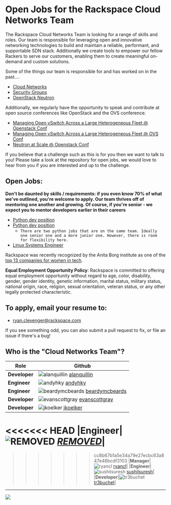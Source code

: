 # Open Jobs for the Rackspace Cloud Networks Team

The Rackspace Cloud Networks Team is looking for a range of skills and roles.
Our team is responsible for leveraging open and innovative networking
technologies to build and maintain a reliable, performant, and supportable SDN
stack. Additionally we create tools to empower our fellow Rackers to serve our
customers, enabling them to create meaningful on-demand and custom solutions.

Some of the things our team is responsible for and has worked on in the past....

* [Cloud Networks](http://www.rackspace.com/cloud/networks/)
* [Security Groups](http://www.rackspace.com/blog/secure-your-cloud-server-deployment-with-neutron-security-groups/)
* [OpenStack Neutron](https://wiki.openstack.org/wiki/Neutron)

Additionally, we regularly have the opportunity to speak and contribute at open source
conferences like OpenStack and the OVS conference.

* [Managing Open vSwitch Across a Large Heterogeneous Fleet @ Openstack Conf](https://www.youtube.com/watch?v=iSpNGwI4bo0)
* [Managing Open vSwitch Across a Large Heterogeneous Fleet @ OVS Conf](https://www.youtube.com/watch?v=feyCYsNpz-k)
* [Neutron at Scale @ Openstack Conf](https://www.youtube.com/watch?v=74BR9fCQIAA)


If you believe that a challenge such as this is for you then we want to talk to you!
Please take a look at the repository for open jobs, we would love to hear from
you if you are interested and up to the challenge.

## Open Jobs:

**Don't be daunted by skills / requirements: if you even know 70% of what we've
outlined, you're welcome to apply. Our team thrives off of mentoring one another
and growing. Of course, if you're senior - we expect you to mentor developers
earlier in their careers**

* [Python dev position](https://github.com/ryancl/rackspace_cloudnetworks_jobs/blob/master/python-dev.md)
* [Python dev position](https://github.com/ryancl/rackspace_cloudnetworks_jobs/blob/master/python-dev-2.md)
  * `There are two python jobs that are on the same team. Ideally one senior one and a more junior one. However, there is room for flexibility here.`
* [ Linux Systems Engineer](https://github.com/ryancl/rackspace_cloudnetworks_jobs/blob/master/linux-systems-engineer.md)

Rackspace was recently recognized by the Anita Borg institute as one of the
[top 13 companies for women in tech](http://mashable.com/2015/04/09/women-in-tech-top-companies/).

**Equal Employment Opportunity Policy**: Rackspace is committed to offering equal employment opportunity without regard to age, color, disability, gender, gender identity, genetic information, marital status, military status, national origin, race, religion, sexual orientation, veteran status, or any other legally protected characteristic.



## To apply, email your resume to:

* ryan.clevenger@rackspace.com


If you see something odd, you can also submit a pull request to fix, or file an
issue if there's a bug!

## Who is the "Cloud Networks Team"?
|Role|Github|
|---    |---    |
|**Developer**|![alanquillin](https://avatars0.githubusercontent.com/u/1398816?v=3&s=20) [alanquillin](https://github.com/alanquillin)|
|**Engineer** |![andyhky](https://avatars2.githubusercontent.com/u/366092?v=3&s=20) [andyhky](https://github.com/andyhky)|
|**Engineer**|![beardymcbeards](https://avatars1.githubusercontent.com/u/1914641?v=3&s=20) [beardymcbeards](https://github.com/beardymcbeards)|
|**Developer**|![evanscottgray](https://avatars3.githubusercontent.com/u/1891697?v=3&s=20)  [evanscottgray](https://github.com/evanscottgray)|
|**Developer**|![jkoelker](https://avatars3.githubusercontent.com/u/75854?v=3&s=20) [jkoelker](https://github.com/jkoelker)|
<<<<<<< HEAD
|**Engineer**|![***REMOVED***](***REMOVED***) [***REMOVED***](https://github.com/***REMOVED***)|
=======
>>>>>>> cc8b67b1a5e34a79e27ecbc63a847e46bcdf3103
|**Manager**|![ryancl](https://avatars3.githubusercontent.com/u/2342045?v=3&s=20) [ryancl](https://github.com/ryancl)|
|**Engineer**|![sushilsuresh](https://avatars0.githubusercontent.com/u/1730258?v=3&s=20) [sushilsuresh](https://github.com/sushilsuresh)|
|**Developer**|![tr3buchet](https://avatars3.githubusercontent.com/u/344580?v=3&s=20) [tr3buchet](https://github.com/tr3buchet)|

---

<img src="http://i.imgur.com/koapmwg.png" />
